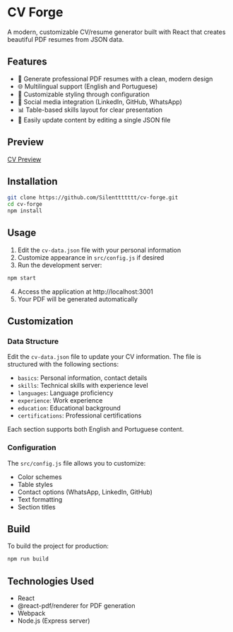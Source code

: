 # CV Forge

A modern, customizable CV/resume generator built with React that creates beautiful PDF resumes from JSON data.

## Features

- 📄 Generate professional PDF resumes with a clean, modern design
- 🌐 Multilingual support (English and Portuguese)
- 🎨 Customizable styling through configuration
- 📱 Social media integration (LinkedIn, GitHub, WhatsApp)
- 📊 Table-based skills layout for clear presentation
- 📝 Easily update content by editing a single JSON file

## Preview

[CV Preview](cv-muni-besen-ferreira.pdf)

## Installation

```bash
git clone https://github.com/Silenttttttt/cv-forge.git
cd cv-forge
npm install
```

## Usage

1. Edit the `cv-data.json` file with your personal information
2. Customize appearance in `src/config.js` if desired
3. Run the development server:

```bash
npm start
```

4. Access the application at http://localhost:3001
5. Your PDF will be generated automatically

## Customization

### Data Structure

Edit the `cv-data.json` file to update your CV information. The file is structured with the following sections:

- `basics`: Personal information, contact details
- `skills`: Technical skills with experience level
- `languages`: Language proficiency
- `experience`: Work experience
- `education`: Educational background
- `certifications`: Professional certifications

Each section supports both English and Portuguese content.

### Configuration

The `src/config.js` file allows you to customize:

- Color schemes
- Table styles
- Contact options (WhatsApp, LinkedIn, GitHub)
- Text formatting
- Section titles

## Build

To build the project for production:

```bash
npm run build
```

## Technologies Used

- React
- @react-pdf/renderer for PDF generation
- Webpack
- Node.js (Express server)
